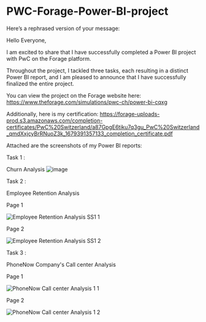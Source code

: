 # PWC-Forage-Power-BI-project


Here’s a rephrased version of your message:

Hello Everyone,

I am excited to share that I have successfully completed a Power BI project with PwC on the Forage platform.

Throughout the project, I tackled three tasks, each resulting in a distinct Power BI report, and I am pleased to announce that I have successfully finalized the entire project.

You can view the project on the Forage website here: https://www.theforage.com/simulations/pwc-ch/power-bi-cqxg

Additionally, here is my certification: https://forage-uploads-prod.s3.amazonaws.com/completion-certificates/PwC%20Switzerland/a87GpgE6tiku7q3gu_PwC%20Switzerland_qmdXxjcyBrRNuoZ3k_1679391357133_completion_certificate.pdf

Attached are the screenshots of my Power BI reports:

Task 1 :

Churn Analysis
![image](https://github.com/user-attachments/assets/4f105dd8-92bf-43fc-af12-bde5140c273d)

Task 2 :

Employee Retention Analysis

Page 1


![Employee Retention Analysis SS1 1](https://github.com/user-attachments/assets/79ec9f07-5eb4-4cf4-a1e4-7ca9076dca6b)


Page 2 


![Employee Retention Analysis SS1 2](https://github.com/user-attachments/assets/2e0719fc-2fa4-478c-a983-a8f9f75af8b0)



Task 3 :

PhoneNow Company's Call center Analysis

Page 1 

![PhoneNow Call center Analysis 1 1](https://github.com/user-attachments/assets/40cdbdab-c0eb-4754-b613-7b32e46cc746)



Page 2 

![PhoneNow Call center Analysis 1 2](https://github.com/user-attachments/assets/f410f55c-4c60-4041-8b86-578f2a2616f8)




